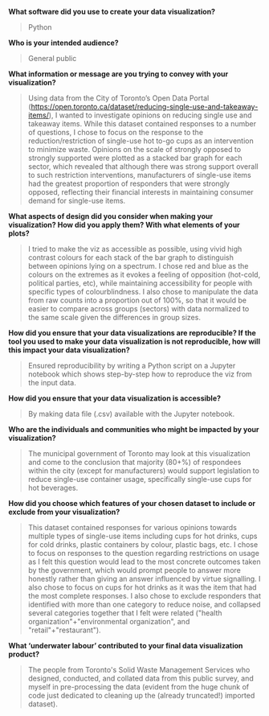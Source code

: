 **What software did you use to create your data visualization?**
> Python

**Who is your intended audience?**
> General public

**What information or message are you trying to convey with your visualization?**
> Using data from the City of Toronto’s Open Data Portal (https://open.toronto.ca/dataset/reducing-single-use-and-takeaway-items/), I wanted to investigate opinions on reducing single use and takeaway items. While this dataset contained responses to a number of questions, I chose to focus on the response to the reduction/restriction of single-use hot to-go cups as an intervention to minimize waste. Opinions on the scale of strongly opposed to strongly supported were plotted as a stacked bar graph for each sector, which revealed that although there was strong support overall to such restriction interventions, manufacturers of single-use items had the greatest proportion of responders that were strongly opposed, reflecting their financial interests in maintaining consumer demand for single-use items.

**What aspects of design did you consider when making your visualization? How did you apply them? With what elements of your plots?**
> I tried to make the viz as accessible as possible, using vivid high contrast colours for each stack of the bar graph to distinguish between opinions lying on a spectrum. I chose red and blue as the colours on the extremes as it evokes a feeling of opposition (hot-cold, political parties, etc), while maintaining accessibility for people with specific types of colourblindness. I also chose to manipulate the data from raw counts into a proportion out of 100%, so that it would be easier to compare across groups (sectors) with data normalized to the same scale given the differences in group sizes. 
    
**How did you ensure that your data visualizations are reproducible? If the tool you used to make your data visualization is not reproducible, how will this impact your data visualization?** 
> Ensured reproducibility by writing a Python script on a Jupyter notebook which shows step-by-step how to reproduce the viz from the input data.
    
**How did you ensure that your data visualization is accessible?**
> By making data file (.csv) available with the Jupyter notebook.

**Who are the individuals and communities who might be impacted by your visualization?**
> The municipal government of Toronto may look at this visualization and come to the conclusion that majority (80+%) of respondees within the city (except for manufacturers) would support legislation to reduce single-use container usage, specifically single-use cups for hot beverages.

**How did you choose which features of your chosen dataset to include or exclude from your visualization?** 
> This dataset contained responses for various opinions towards multiple types of single-use items including cups for hot drinks, cups for cold drinks, plastic containers by colour, plastic bags, etc. I chose to focus on responses to the question regarding restrictions on usage as I felt this question would lead to the most concrete outcomes taken by the government, which would prompt people to answer more honestly rather than giving an answer influenced by virtue signalling. I also chose to focus on cups for hot drinks as it was the item that had the most complete responses. I also chose to exclude responders that identified with more than one category to reduce noise, and collapsed several categories together that I felt were related ("health organization"+"environmental organization", and "retail"+"restaurant").
    
**What ‘underwater labour’ contributed to your final data visualization product?**
> The people from Toronto's Solid Waste Management Services who designed, conducted, and collated data from this public survey, and myself in pre-processing the data (evident from the huge chunk of code just dedicated to cleaning up the (already truncated!) imported dataset).